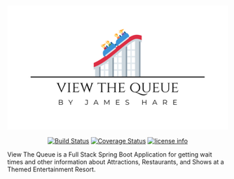 <p align="center">
    <img src="https://github.com/JamesHare/ViewTheQueue/blob/main/view-the-queue-banner.png?raw=true&sanitize=true">
</p>

<p align="center">
    <a href="https://circleci.com/gh/jameshare/ViewTheQueue">
        <img src="https://circleci.com/gh/jameshare/ViewTheQueue.svg?style=svg" alt="Build Status"></a>
    <a href="https://coveralls.io/github/JamesHare/ViewTheQueue?branch=main">
        <img src="https://coveralls.io/repos/github/JamesHare/ViewTheQueue/badge.svg?branch=main" alt="Coverage Status" /></a>
    <a href="https://github.com/JamesHare/ViewTheQueue/blob/main/LICENSE">
        <img src="https://img.shields.io/github/license/JamesHare/ViewTheQueue" alt="license info"></a>
</p>

View The Queue is a Full Stack Spring Boot Application for getting wait times and other information about Attractions, Restaurants, and Shows at a Themed Entertainment Resort.
